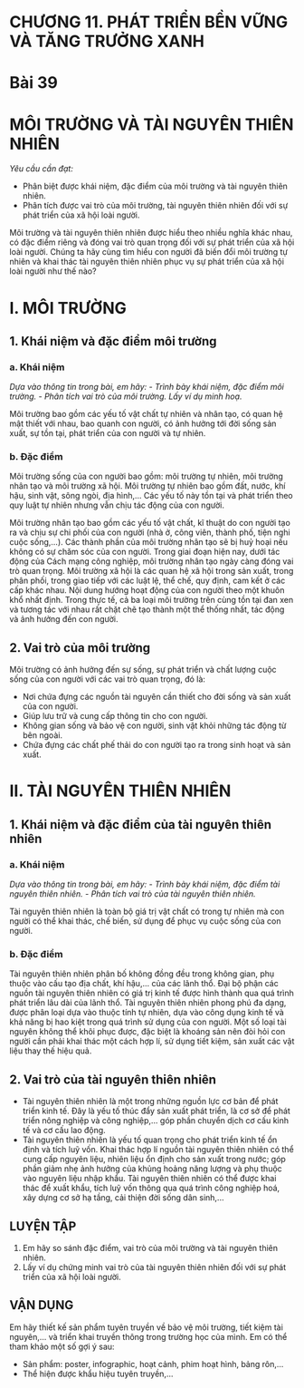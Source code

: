 # CHƯƠNG 11. PHÁT TRIỂN BỀN VỮNG VÀ TĂNG TRƯỞNG XANH

# Bài 39
# MÔI TRƯỜNG VÀ TÀI NGUYÊN THIÊN NHIÊN

*Yêu cầu cần đạt:*
- Phân biệt được khái niệm, đặc điểm của môi trường và tài nguyên thiên nhiên.
- Phân tích được vai trò của môi trường, tài nguyên thiên nhiên đối với sự phát triển của xã hội loài người.

Môi trường và tài nguyên thiên nhiên được hiểu theo nhiều nghĩa khác nhau, có đặc điểm riêng và đóng vai trò quan trọng đối với sự phát triển của xã hội loài người. Chúng ta hãy cùng tìm hiểu con người đã biến đổi môi trường tự nhiên và khai thác tài nguyên thiên nhiên phục vụ sự phát triển của xã hội loài người như thế nào?

# I. MÔI TRƯỜNG
## 1. Khái niệm và đặc điểm môi trường
### a. Khái niệm

*Dựa vào thông tin trong bài, em hãy: - Trình bày khái niệm, đặc điểm môi trường. - Phân tích vai trò của môi trường. Lấy ví dụ minh hoạ.*

Môi trường bao gồm các yếu tố vật chất tự nhiên và nhân tạo, có quan hệ mật thiết với nhau, bao quanh con người, có ảnh hưởng tới đời sống sản xuất, sự tồn tại, phát triển của con người và tự nhiên.

### b. Đặc điểm

Môi trường sống của con người bao gồm: môi trường tự nhiên, môi trường nhân tạo và môi trường xã hội. Môi trường tự nhiên bao gồm đất, nước, khí hậu, sinh vật, sông ngòi, địa hình,... Các yếu tố này tồn tại và phát triển theo quy luật tự nhiên nhưng vẫn chịu tác động của con người.

Môi trường nhân tạo bao gồm các yếu tố vật chất, kĩ thuật do con người tạo ra và chịu sự chi phối của con người (nhà ở, công viên, thành phố, tiện nghi cuộc sống,...). Các thành phần của môi trường nhân tạo sẽ bị huỷ hoại nếu không có sự chăm sóc của con người. Trong giai đoạn hiện nay, dưới tác động của Cách mạng công nghiệp, môi trường nhân tạo ngày càng đóng vai trò quan trọng. Môi trường xã hội là các quan hệ xã hội trong sản xuất, trong phân phối, trong giao tiếp với các luật lệ, thể chế, quy định, cam kết ở các cấp khác nhau. Nội dung hướng hoạt động của con người theo một khuôn khổ nhất định. Trong thực tế, cả ba loại môi trường trên cùng tồn tại đan xen và tương tác với nhau rất chặt chẽ tạo thành một thể thống nhất, tác động và ảnh hưởng đến con người.

## 2. Vai trò của môi trường

Môi trường có ảnh hưởng đến sự sống, sự phát triển và chất lượng cuộc sống của con người với các vai trò quan trọng, đó là:
- Nơi chứa đựng các nguồn tài nguyên cần thiết cho đời sống và sản xuất của con người.
- Giúp lưu trữ và cung cấp thông tin cho con người.
- Không gian sống và bảo vệ con người, sinh vật khỏi những tác động từ bên ngoài.
- Chứa đựng các chất phế thải do con người tạo ra trong sinh hoạt và sản xuất.

# II. TÀI NGUYÊN THIÊN NHIÊN
## 1. Khái niệm và đặc điểm của tài nguyên thiên nhiên
### a. Khái niệm

*Dựa vào thông tin trong bài, em hãy: - Trình bày khái niệm, đặc điểm tài nguyên thiên nhiên. - Phân tích vai trò của tài nguyên thiên nhiên.*

Tài nguyên thiên nhiên là toàn bộ giá trị vật chất có trong tự nhiên mà con người có thể khai thác, chế biến, sử dụng để phục vụ cuộc sống của con người.

### b. Đặc điểm

Tài nguyên thiên nhiên phân bố không đồng đều trong không gian, phụ thuộc vào cấu tạo địa chất, khí hậu,... của các lãnh thổ. Đại bộ phận các nguồn tài nguyên thiên nhiên có giá trị kinh tế được hình thành qua quá trình phát triển lâu dài của lãnh thổ. Tài nguyên thiên nhiên phong phú đa dạng, được phân loại dựa vào thuộc tính tự nhiên, dựa vào công dụng kinh tế và khả năng bị hao kiệt trong quá trình sử dụng của con người. Một số loại tài nguyên không thể khôi phục được, đặc biệt là khoáng sản nên đòi hỏi con người cần phải khai thác một cách hợp lí, sử dụng tiết kiệm, sản xuất các vật liệu thay thế hiệu quả.

## 2. Vai trò của tài nguyên thiên nhiên

- Tài nguyên thiên nhiên là một trong những nguồn lực cơ bản để phát triển kinh tế. Đây là yếu tố thúc đẩy sản xuất phát triển, là cơ sở để phát triển nông nghiệp và công nghiệp,... góp phần chuyển dịch cơ cấu kinh tế và cơ cấu lao động.
- Tài nguyên thiên nhiên là yếu tố quan trọng cho phát triển kinh tế ổn định và tích luỹ vốn. Khai thác hợp lí nguồn tài nguyên thiên nhiên có thể cung cấp nguyên liệu, nhiên liệu ổn định cho sản xuất trong nước; góp phần giảm nhẹ ảnh hưởng của khủng hoảng năng lượng và phụ thuộc vào nguyên liệu nhập khẩu. Tài nguyên thiên nhiên có thể được khai thác để xuất khẩu, tích luỹ vốn thông qua quá trình công nghiệp hoá, xây dựng cơ sở hạ tầng, cải thiện đời sống dân sinh,...

## LUYỆN TẬP
1. Em hãy so sánh đặc điểm, vai trò của môi trường và tài nguyên thiên nhiên.
2. Lấy ví dụ chứng minh vai trò của tài nguyên thiên nhiên đối với sự phát triển của xã hội loài người.

## VẬN DỤNG
Em hãy thiết kế sản phẩm tuyên truyền về bảo vệ môi trường, tiết kiệm tài nguyên,... và triển khai truyền thông trong trường học của mình. Em có thể tham khảo một số gợi ý sau:
- Sản phẩm: poster, infographic, hoạt cảnh, phim hoạt hình, bảng rôn,...
- Thể hiện được khẩu hiệu tuyên truyền,...
